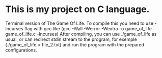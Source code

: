 # This is my project on C language.
Terminal version of The Game Of Life.
To compile this you need to use -lncurses flag with gcc like (gcc -Wall -Werror -Wextra -o game_of_life game_of_life.c -lncurses)
After compiling, you can use ./game_of_life as usual, or can redirect stdin stream to the program, for exemple (./game_of_life < file_2.txt)
and run the program with the prepared configurations.
